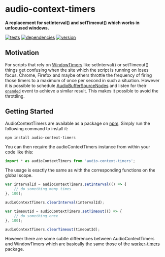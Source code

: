 # audio-context-timers

**A replacement for setInterval() and setTimeout() which works in unfocused windows.**

[![tests](https://img.shields.io/travis/chrisguttandin/audio-context-timers/master.svg?style=flat-square)](https://travis-ci.org/chrisguttandin/audio-context-timers)
[![dependencies](https://img.shields.io/david/chrisguttandin/audio-context-timers.svg?style=flat-square)](https://www.npmjs.com/package/audio-context-timers)
[![version](https://img.shields.io/npm/v/audio-context-timers.svg?style=flat-square)](https://www.npmjs.com/package/audio-context-timers)

## Motivation

For scripts that rely on [WindowTimers](http://www.w3.org/TR/html5/webappapis.html#timers) like
setInterval() or setTimeout() things get confusing when the site which the script is running on
loses focus. Chrome, Firefox and maybe others throttle the frequency of firing those timers to a
maximum of once per second in such a situation. However it is possible to schedule
[AudioBufferSourceNodes](https://webaudio.github.io/web-audio-api/#AudioBufferSourceNode) and listen
for their
[`onended`](https://webaudio.github.io/web-audio-api/#widl-AudioScheduledSourceNode-onended) event
to achieve a similar result. This makes it possible to avoid the throttling.

## Getting Started

AudioContextTimers are available as a package on
[npm](https://www.npmjs.org/package/audio-context-timers). Simply run the following command to
install it:

```shell
npm install audio-context-timers
```

You can then require the audioContextTimers instance from within your code like this:

```js
import * as audioContextTimers from 'audio-context-timers';
```

The usage is exactly the same as with the corresponding functions on the global scope.

```js
var intervalId = audioContextTimers.setInterval(() => {
    // do something many times
}, 100);

audioContextTimers.clearInterval(intervalId);

var timeoutId = audioContextTimers.setTimeout(() => {
    // do something once
}, 100);

audioContextTimers.clearTimeout(timeoutId);
```

However there are some subtle differences between AudioContextTimers and WindowTimers which are
basically the same those of the [worker-timers](https://github.com/chrisguttandin/worker-timers)
package.
